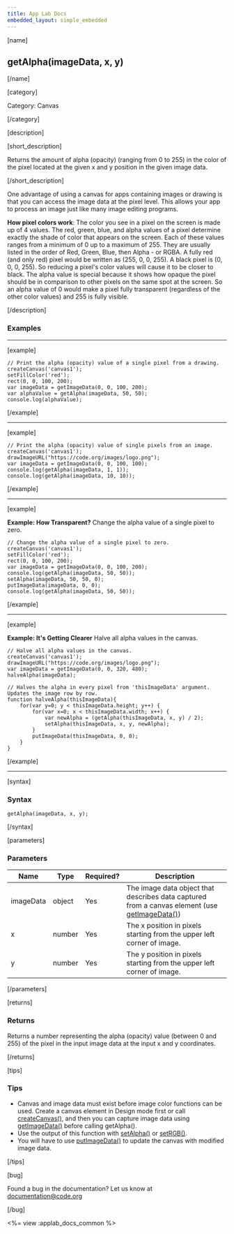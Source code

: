 ```yaml
---
title: App Lab Docs
embedded_layout: simple_embedded
---
```


[name]

## getAlpha(imageData, x, y)

[/name]

[category]

Category: Canvas

[/category]

[description]

[short_description]

Returns the amount of alpha (opacity) (ranging from 0 to 255) in the color of the pixel located at the given x and y position in the given image data.

[/short_description]

One advantage of using a canvas for apps containing images or drawing is that you can access the image data at the pixel level. This allows your app to process an image just like many image editing programs.

**How pixel colors work**: The color you see in a pixel on the screen is made up of 4 values. The red, green, blue, and alpha values of a pixel determine exactly the shade of color that appears on the screen. Each of these values ranges from a minimum of 0 up to a maximum of 255. They are usually listed in the order of Red, Green, Blue, then Alpha - or RGBA. A fully red (and only red) pixel would be written as (255, 0, 0, 255). A black pixel is (0, 0, 0, 255). So reducing a pixel's color values will cause it to be closer to black. The alpha value is special because it shows how opaque the pixel should be in comparison to other pixels on the same spot at the screen. So an alpha value of 0 would make a pixel fully transparent (regardless of the other color values) and 255 is fully visible.

[/description]

### Examples
____________________________________________________

[example]

```
// Print the alpha (opacity) value of a single pixel from a drawing.
createCanvas('canvas1');
setFillColor('red');
rect(0, 0, 100, 200);
var imageData = getImageData(0, 0, 100, 200);
var alphaValue = getAlpha(imageData, 50, 50);
console.log(alphaValue);
```

[/example]

____________________________________________________

[example]

```
// Print the alpha (opacity) value of single pixels from an image.
createCanvas('canvas1');
drawImageURL("https://code.org/images/logo.png");
var imageData = getImageData(0, 0, 100, 100);
console.log(getAlpha(imageData, 1, 1));
console.log(getAlpha(imageData, 10, 10));
```

[/example]

____________________________________________________

[example]

**Example: How Transparent?** Change the alpha value of a single pixel to zero.

```
// Change the alpha value of a single pixel to zero.
createCanvas('canvas1');
setFillColor('red');
rect(0, 0, 100, 200);
var imageData = getImageData(0, 0, 100, 200);
console.log(getAlpha(imageData, 50, 50));
setAlpha(imageData, 50, 50, 0);
putImageData(imageData, 0, 0);
console.log(getAlpha(imageData, 50, 50));
```

[/example]

____________________________________________________

[example]

**Example: It's Getting Clearer** Halve all alpha values in the canvas.

```
// Halve all alpha values in the canvas.
createCanvas('canvas1');
drawImageURL("https://code.org/images/logo.png");
var imageData = getImageData(0, 0, 320, 480);
halveAlpha(imageData);

// Halves the alpha in every pixel from 'thisImageData' argument. Updates the image row by row.
function halveAlpha(thisImageData){
    for(var y=0; y < thisImageData.height; y++) {
        for(var x=0; x < thisImageData.width; x++) {
            var newAlpha = (getAlpha(thisImageData, x, y) / 2);
            setAlpha(thisImageData, x, y, newAlpha);
        }
        putImageData(thisImageData, 0, 0);
    }
}
```

[/example]

____________________________________________________

[syntax]

### Syntax

```
getAlpha(imageData, x, y);
```

[/syntax]

[parameters]

### Parameters

| Name  | Type | Required? | Description |
|-----------------|------|-----------|-------------|
| imageData | object | Yes | The image data object that describes data captured from a canvas element (use [getImageData()](/applab/docs/getImageData))    |
| x | number | Yes | The x position in pixels starting from the upper left corner of image.  |
| y | number | Yes | The y position in pixels starting from the upper left corner of image.  |

[/parameters]

[returns]

### Returns
Returns a number representing the alpha (opacity) value (between 0 and 255) of the pixel in the input image data at the input x and y coordinates.

[/returns]

[tips]

### Tips
- Canvas and image data must exist before image color functions can be used. Create a canvas element in Design mode first or call [createCanvas()](/applab/docs/createCanvas), and then you can capture image data using [getImageData()](/applab/docs/getImageData) before calling getAlpha().
- Use the output of this function with [setAlpha()](/applab/docs/setAlpha) or [setRGB()](/applab/docs/setRGB).
- You will have to use [putImageData()](/applab/docs/putImageData) to update the canvas with modified image data.

[/tips]

[bug]

Found a bug in the documentation? Let us know at documentation@code.org

[/bug]

<%= view :applab_docs_common %>
